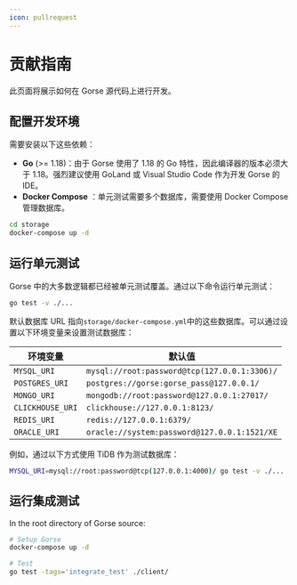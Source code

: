 ```yaml
---
icon: pullrequest
---
```


# 贡献指南

此页面将展示如何在 Gorse 源代码上进行开发。

## 配置开发环境

需要安装以下这些依赖：

- **Go** (&gt;= 1.18)：由于 Gorse 使用了 1.18 的 Go 特性，因此编译器的版本必须大于 1.18。强烈建议使用 GoLand 或 Visual Studio Code 作为开发 Gorse 的 IDE。
- **Docker Compose** ：单元测试需要多个数据库，需要使用 Docker Compose 管理数据库。

```bash
cd storage
docker-compose up -d
```

## 运行单元测试

Gorse 中的大多数逻辑都已经被单元测试覆盖。通过以下命令运行单元测试：

```bash
go test -v ./...
```

默认数据库 URL 指向`storage/docker-compose.yml`中的这些数据库。可以通过设置以下环境变量来设置测试数据库：

环境变量 | 默认值
--- | ---
`MYSQL_URI` | `mysql://root:password@tcp(127.0.0.1:3306)/`
`POSTGRES_URI` | `postgres://gorse:gorse_pass@127.0.0.1/`
`MONGO_URI` | `mongodb://root:password@127.0.0.1:27017/`
`CLICKHOUSE_URI` | `clickhouse://127.0.0.1:8123/`
`REDIS_URI` | `redis://127.0.0.1:6379/`
`ORACLE_URI` | `oracle://system:password@127.0.0.1:1521/XE`

例如，通过以下方式使用 TiDB 作为测试数据库：

```bash
MYSQL_URI=mysql://root:password@tcp(127.0.0.1:4000)/ go test -v ./...
```

## 运行集成测试

In the root directory of Gorse source:

```bash
# Setup Gorse
docker-compose up -d

# Test
go test -tags='integrate_test' ./client/
```
